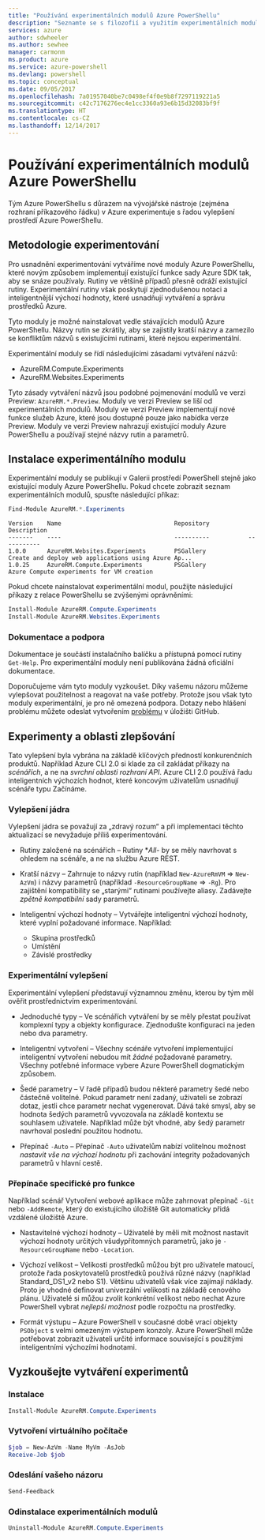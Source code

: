 ```yaml
---
title: "Používání experimentálních modulů Azure PowerShellu"
description: "Seznamte se s filozofií a využitím experimentálních modulů Azure PowerShellu."
services: azure
author: sdwheeler
ms.author: sewhee
manager: carmonm
ms.product: azure
ms.service: azure-powershell
ms.devlang: powershell
ms.topic: conceptual
ms.date: 09/05/2017
ms.openlocfilehash: 7a01957040be7c0498ef4f0e9b8f7297119221a5
ms.sourcegitcommit: c42c7176276ec4e1cc3360a93e6b15d32083bf9f
ms.translationtype: HT
ms.contentlocale: cs-CZ
ms.lasthandoff: 12/14/2017
---
```

# <a name="using-experimental-azure-powershell-modules"></a>Používání experimentálních modulů Azure PowerShellu

Tým Azure PowerShellu s důrazem na vývojářské nástroje (zejména rozhraní příkazového řádku) v Azure experimentuje s řadou vylepšení prostředí Azure PowerShellu.

## <a name="experimentation-methodology"></a>Metodologie experimentování

Pro usnadnění experimentování vytváříme nové moduly Azure PowerShellu, které novým způsobem implementují existující funkce sady Azure SDK tak, aby se snáze používaly. Rutiny ve většině případů přesně odráží existující rutiny. Experimentální rutiny však poskytují zjednodušenou notaci a inteligentnější výchozí hodnoty, které usnadňují vytváření a správu prostředků Azure.

Tyto moduly je možné nainstalovat vedle stávajících modulů Azure PowerShellu. Názvy rutin se zkrátily, aby se zajistily kratší názvy a zamezilo se konfliktům názvů s existujícími rutinami, které nejsou experimentální.

Experimentální moduly se řídí následujícími zásadami vytváření názvů:

- AzureRM.Compute.Experiments
- AzureRM.Websites.Experiments

Tyto zásady vytváření názvů jsou podobné pojmenování modulů ve verzi Preview: `AzureRM.*.Preview`. Moduly ve verzi Preview se liší od experimentálních modulů. Moduly ve verzi Preview implementují nové funkce služeb Azure, které jsou dostupné pouze jako nabídka verze Preview. Moduly ve verzi Preview nahrazují existující moduly Azure PowerShellu a používají stejné názvy rutin a parametrů.

## <a name="how-to-install-an-experimental-module"></a>Instalace experimentálního modulu

Experimentální moduly se publikují v Galerii prostředí PowerShell stejně jako existující moduly Azure PowerShellu. Pokud chcete zobrazit seznam experimentálních modulů, spusťte následující příkaz:

```powershell
Find-Module AzureRM.*.Experiments
```

```Output
Version    Name                                Repository           Description
-------    ----                                ----------           -----------
1.0.0      AzureRM.Websites.Experiments        PSGallery            Create and deploy web applications using Azure Ap...
1.0.25     AzureRM.Compute.Experiments         PSGallery            Azure Compute experiments for VM creation
```

Pokud chcete nainstalovat experimentální modul, použijte následující příkazy z relace PowerShellu se zvýšenými oprávněními:

```powershell
Install-Module AzureRM.Compute.Experiments
Install-Module AzureRM.Websites.Experiments
```

### <a name="documentation-and-support"></a>Dokumentace a podpora

Dokumentace je součástí instalačního balíčku a přístupná pomocí rutiny `Get-Help`. Pro experimentální moduly není publikována žádná oficiální dokumentace.

Doporučujeme vám tyto moduly vyzkoušet. Díky vašemu názoru můžeme vylepšovat použitelnost a reagovat na vaše potřeby. Protože jsou však tyto moduly experimentální, je pro ně omezená podpora. Dotazy nebo hlášení problému můžete odeslat vytvořením [problému](https://github.com/Azure/azure-powershell/issues) v úložišti GitHub.

## <a name="experiments-and-areas-of-improvement"></a>Experimenty a oblasti zlepšování

Tato vylepšení byla vybrána na základě klíčových předností konkurenčních produktů. Například Azure CLI 2.0 si klade za cíl zakládat příkazy na _scénářích_, a ne na _svrchní oblasti rozhraní API_.
Azure CLI 2.0 používá řadu inteligentních výchozích hodnot, které koncovým uživatelům usnadňují scénáře typu Začínáme.

### <a name="core-improvements"></a>Vylepšení jádra

Vylepšení jádra se považují za „zdravý rozum“ a při implementaci těchto aktualizací se nevyžaduje příliš experimentování.

- Rutiny založené na scénářích – Rutiny **All*- by se měly navrhovat s ohledem na scénáře, a ne na službu Azure REST.

- Kratší názvy – Zahrnuje to názvy rutin (například `New-AzureRmVM` => `New-AzVm`) i názvy parametrů (například `-ResourceGroupName` => `-Rg`). Pro zajištění kompatibility se „starými“ rutinami používejte aliasy. Zadávejte _zpětně kompatibilní_ sady parametrů.

- Inteligentní výchozí hodnoty – Vytvářejte inteligentní výchozí hodnoty, které vyplní požadované informace. Například:
  - Skupina prostředků
  - Umístění
  - Závislé prostředky

### <a name="experimental-improvements"></a>Experimentální vylepšení

Experimentální vylepšení představují významnou změnu, kterou by tým měl ověřit prostřednictvím experimentování.

- Jednoduché typy – Ve scénářích vytváření by se měly přestat používat komplexní typy a objekty konfigurace. Zjednodušte konfiguraci na jeden nebo dva parametry.

- Inteligentní vytvoření – Všechny scénáře vytvoření implementující inteligentní vytvoření nebudou mít _žádné_ požadované parametry. Všechny potřebné informace vybere Azure PowerShell dogmatickým způsobem.

- Šedé parametry – V řadě případů budou některé parametry šedé nebo částečně volitelné. Pokud parametr není zadaný, uživateli se zobrazí dotaz, jestli chce parametr nechat vygenerovat. Dává také smysl, aby se hodnota šedých parametrů vyvozovala na základě kontextu se souhlasem uživatele.
  Například může být vhodné, aby šedý parametr navrhoval poslední použitou hodnotu.

- Přepínač `-Auto` – Přepínač `-Auto` uživatelům nabízí volitelnou možnost _nastavit vše na výchozí hodnotu_ při zachování integrity požadovaných parametrů v hlavní cestě.

### <a name="feature-specific-switches"></a>Přepínače specifické pro funkce

Například scénář Vytvoření webové aplikace může zahrnovat přepínač `-Git` nebo `-AddRemote`, který do existujícího úložiště Git automaticky přidá vzdálené úložiště Azure.

- Nastavitelné výchozí hodnoty – Uživatelé by měli mít možnost nastavit výchozí hodnoty určitých všudypřítomných parametrů, jako je `-ResourceGroupName` nebo `-Location`.

- Výchozí velikost – Velikosti prostředků můžou být pro uživatele matoucí, protože řada poskytovatelů prostředků používá různé názvy (například Standard\_DS1\_v2 nebo S1). Většinu uživatelů však více zajímají náklady. Proto je vhodné definovat univerzální velikosti na základě cenového plánu. Uživatelé si můžou zvolit konkrétní velikost nebo nechat Azure PowerShell vybrat _nejlepší možnost_ podle rozpočtu na prostředky.

- Formát výstupu – Azure PowerShell v současné době vrací objekty `PSObject` s velmi omezeným výstupem konzoly. Azure PowerShell může potřebovat zobrazit uživateli určité informace související s použitými inteligentními výchozími hodnotami.

## <a name="try-using-the-experiments"></a>Vyzkoušejte vytváření experimentů

### <a name="install"></a>Instalace

```powershell
Install-Module AzureRM.Compute.Experiments
```

### <a name="create-a-vm"></a>Vytvoření virtuálního počítače

```powershell
$job = New-AzVm -Name MyVm -AsJob
Receive-Job $job
```

### <a name="send-us-feedback"></a>Odeslání vašeho názoru

```powershell
Send-Feedback
```

### <a name="uninstall-the-experimental-modules"></a>Odinstalace experimentálních modulů

```powershell
Uninstall-Module AzureRM.Compute.Experiments
```